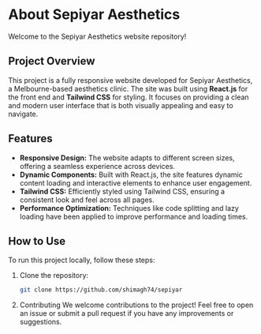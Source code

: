 # About Sepiyar Aesthetics

Welcome to the Sepiyar Aesthetics website repository!

## Project Overview

This project is a fully responsive website developed for Sepiyar Aesthetics, a Melbourne-based aesthetics clinic. The site was built using **React.js** for the front end and **Tailwind CSS** for styling. It focuses on providing a clean and modern user interface that is both visually appealing and easy to navigate.

## Features

- **Responsive Design:** The website adapts to different screen sizes, offering a seamless experience across devices.
- **Dynamic Components:** Built with React.js, the site features dynamic content loading and interactive elements to enhance user engagement.
- **Tailwind CSS:** Efficiently styled using Tailwind CSS, ensuring a consistent look and feel across all pages.
- **Performance Optimization:** Techniques like code splitting and lazy loading have been applied to improve performance and loading times.

## How to Use

To run this project locally, follow these steps:

1. Clone the repository:
   ```bash
   git clone https://github.com/shimagh74/sepiyar
2. Contributing
We welcome contributions to the project! Feel free to open an issue or submit a pull request if you have any improvements or suggestions.
